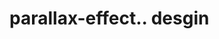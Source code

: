 # parallax-effect.. desgin                                                                                                                                                                                                                        
